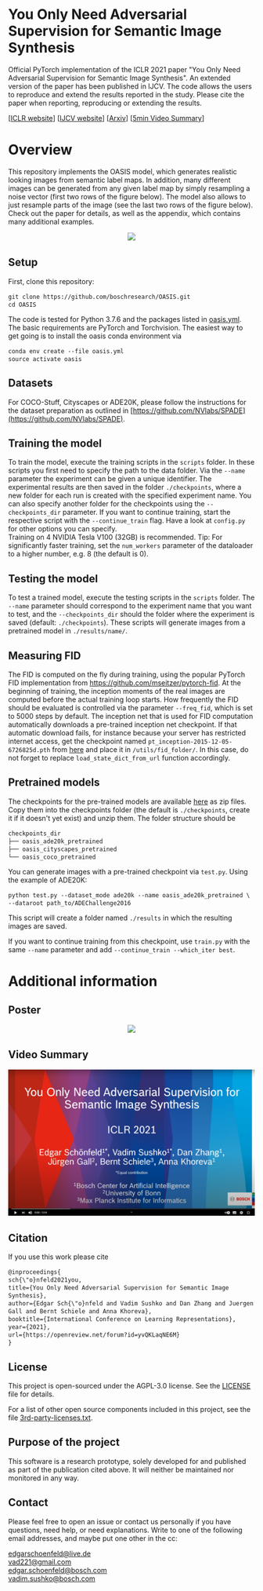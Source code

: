 # You Only Need Adversarial Supervision for Semantic Image Synthesis

Official PyTorch implementation of the ICLR 2021 paper "You Only Need Adversarial Supervision for Semantic Image Synthesis". An extended version of the paper has been published in IJCV. The code allows the users to
reproduce and extend the results reported in the study. Please cite the paper when reporting, reproducing or extending the results.

[[ICLR website](https://openreview.net/forum?id=yvQKLaqNE6M)] [[IJCV website](https://link.springer.com/article/10.1007/s11263-022-01673-x)]  [[Arxiv](https://arxiv.org/abs/2012.04781)]  [[5min Video Summary](https://www.youtube.com/watch?v=vUm6vurIwyM)]  

# Overview

This repository implements the OASIS model, which generates realistic looking images from semantic label maps. In addition, many different images can be generated from any given label map by simply resampling a noise vector (first two rows of the figure below). The model also allows to just resample parts of the image (see the last two rows of the figure below). Check out the paper for details, as well as the appendix, which contains many additional examples.


<p align="center">
<img src="overview.png" >
</p>



## Setup
First, clone this repository:
```
git clone https://github.com/boschresearch/OASIS.git
cd OASIS
```

The code is tested for Python 3.7.6 and the packages listed in [oasis.yml](oasis.yml).
The basic requirements are PyTorch and Torchvision.
The easiest way to get going is to install the oasis conda environment via
```
conda env create --file oasis.yml
source activate oasis
```
## Datasets

For COCO-Stuff, Cityscapes or ADE20K, please follow the instructions for the dataset preparation as outlined in [https://github.com/NVlabs/SPADE](https://github.com/NVlabs/SPADE).

## Training the model

To train the model, execute the training scripts in the ```scripts``` folder. In these scripts you first need to specify the path to the data folder. Via the ```--name``` parameter the experiment can be given a unique identifier. The experimental results are then saved in the folder ```./checkpoints```, where a new folder for each run is created with the specified experiment name. You can also specify another folder for the checkpoints using the ```--checkpoints_dir``` parameter.
If you want to continue training, start the respective script with the ```--continue_train``` flag. Have a look at ```config.py``` for other options you can specify.  
Training on 4 NVIDIA Tesla V100 (32GB) is recommended. Tip: For significantly faster training, set the ``num_workers`` parameter of the dataloader to a higher number, e.g. 8 (the default is 0).

## Testing the model

To test a trained model, execute the testing scripts in the ```scripts``` folder. The ```--name``` parameter should correspond to the experiment name that you want to test, and the ```--checkpoints_dir``` should the folder where the experiment is saved (default: ```./checkpoints```). These scripts will generate images from a pretrained model in ```./results/name/```.

## Measuring FID

The FID is computed on the fly during training, using the popular PyTorch FID implementation from https://github.com/mseitzer/pytorch-fid. At the beginning of training, the inception moments of the real images are computed before the actual training loop starts. How frequently the FID should be evaluated is controlled via the parameter ```--freq_fid```, which is set to 5000 steps by default. The inception net that is used for FID computation automatically downloads a pre-trained inception net checkpoint. If that automatic download fails, for instance because your server has restricted internet access, get the checkpoint named ```pt_inception-2015-12-05-6726825d.pth``` from [here](https://www.dropbox.com/sh/nf6of02pyk84zjg/AAC8hnnj0T_MAiPx3tzdAyiWa?dl=0) and place it in ```/utils/fid_folder/```. In this case, do not forget to replace ```load_state_dict_from_url``` function accordingly.

## Pretrained models

The checkpoints for the pre-trained models are available [here](https://www.dropbox.com/sh/nf6of02pyk84zjg/AAC8hnnj0T_MAiPx3tzdAyiWa?dl=0) as zip files. Copy them into the checkpoints folder (the default is ```./checkpoints```, create it if it doesn't yet exist) and unzip them. The folder structure should be  
```
checkpoints_dir
├── oasis_ade20k_pretrained                   
├── oasis_cityscapes_pretrained  
└── oasis_coco_pretrained
```

You can generate images with a pre-trained checkpoint via ```test.py```. Using the example of ADE20K:
```
python test.py --dataset_mode ade20k --name oasis_ade20k_pretrained \
--dataroot path_to/ADEChallenge2016
```
This script will create a folder named ```./results``` in which the resulting images are saved.

If you want to continue training from this checkpoint, use ```train.py``` with the same ```--name``` parameter and add ```--continue_train --which_iter best```.

# Additional information

## Poster

<p align="center">
<img src="iclr2021_oasis_poster.png" >
</p>


## Video Summary
[![video summary](youtube.png)](https://www.youtube.com/watch?v=vUm6vurIwyM)

## Citation
If you use this work please cite
```
@inproceedings{
sch{\"o}nfeld2021you,
title={You Only Need Adversarial Supervision for Semantic Image Synthesis},
author={Edgar Sch{\"o}nfeld and Vadim Sushko and Dan Zhang and Juergen Gall and Bernt Schiele and Anna Khoreva},
booktitle={International Conference on Learning Representations},
year={2021},
url={https://openreview.net/forum?id=yvQKLaqNE6M}
}
```

## License

This project is open-sourced under the AGPL-3.0 license. See the
[LICENSE](LICENSE) file for details.

For a list of other open source components included in this project, see the
file [3rd-party-licenses.txt](3rd-party-licenses.txt).

## Purpose of the project

This software is a research prototype, solely developed for and published as
part of the publication cited above. It will neither be
maintained nor monitored in any way.

## Contact
Please feel free to open an issue or contact us personally if you have questions, need help, or need explanations.
Write to one of the following email addresses, and maybe put one other in the cc:

edgarschoenfeld@live.de  
vad221@gmail.com  
edgar.schoenfeld@bosch.com  
vadim.sushko@bosch.com  
